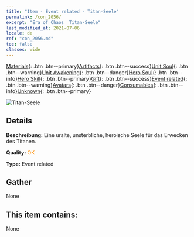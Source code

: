 ```yaml
---
title: "Item - Event related - Titan-Seele"
permalink: /con_2056/
excerpt: "Era of Chaos  Titan-Seele"
last_modified_at: 2021-07-06
locale: de
ref: "con_2056.md"
toc: false
classes: wide
---
```

 [Materials](/ItemsDE/){: .btn .btn--primary}[Artifacts](/ItemsDE/Artifacts/){: .btn .btn--success}[Unit Soul](/ItemsDE/UnitSoul/){: .btn .btn--warning}[Unit Awakening](/ItemsDE/UnitAwakening/){: .btn .btn--danger}[Hero Soul](/ItemsDE/HeroSoul/){: .btn .btn--info}[Hero Skill](/ItemsDE/HeroSkill/){: .btn .btn--primary}[Gift](/ItemsDE/Gift/){: .btn .btn--success}[Event related](/ItemsDE/Events/){: .btn .btn--warning}[Avatars](/ItemsDE/Avatars/){: .btn .btn--danger}[Consumables](/ItemsDE/Consumables/){: .btn .btn--info}[Unknown](/ItemsDE/Unknown/){: .btn .btn--primary}

 ![Titan-Seele](/images/t/juexing_607.jpg)

## Details
 **Beschreibung:** Eine uralte, unsterbliche, heroische Seele für das Erwecken des Titanen.

 **Quality:** <span style="color: #FF8C00">OK</span>

 **Type:** Event related

## Gather

  None

## This item contains:

  None

